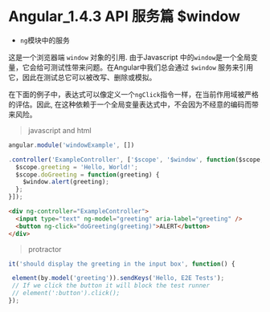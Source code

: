# Angular_1.4.3 API 服务篇 $window

- `ng`模块中的服务

这是一个浏览器端 `window` 对象的引用. 由于Javascript 中的`window`是一个全局变量，它会给可测试性带来问题。在Angular中我们总会通过 `$window` 服务来引用它，因此在测试总它可以被改写、删除或模拟。

在下面的例子中，表达式可以像定义一个`ngClick`指令一样，在当前作用域被严格的评估。因此, 在这种依赖于一个全局变量表达式中，不会因为不经意的编码而带来风险。



> javascript and html

``` javascript
angular.module('windowExample', [])

.controller('ExampleController', ['$scope', '$window', function($scope, $window) {
  $scope.greeting = 'Hello, World!';
  $scope.doGreeting = function(greeting) {
    $window.alert(greeting);
  };
}]);
```

``` html
<div ng-controller="ExampleController">
  <input type="text" ng-model="greeting" aria-label="greeting" />
  <button ng-click="doGreeting(greeting)">ALERT</button>
</div>
```

> protractor

``` javascript
it('should display the greeting in the input box', function() {

 element(by.model('greeting')).sendKeys('Hello, E2E Tests');
 // If we click the button it will block the test runner
 // element(':button').click();
});
```
